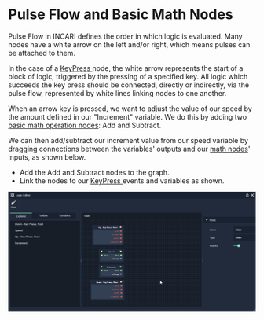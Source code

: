 # Pulse Flow and Basic Math Nodes

Pulse Flow in INCARI defines the order in which logic is evaluated. Many nodes have a white arrow on the left and/or right, which means pulses can be attached to them.

In the case of a [KeyPress ](../../logic-editor/toolbox/events/keypress.md)node, the white arrow represents the start of a block of logic, triggered by the pressing of a specified key. All logic which succeeds the key press should be connected, directly or indirectly, via the pulse flow, represented by white lines linking nodes to one another.

When an arrow key is pressed, we want to adjust the value of our speed by the amount defined in our "Increment" variable. We do this by adding two [basic math operation nodes](../../logic-editor/toolbox/math/basic-math-operation-nodes.md): Add and Subtract.

We can then add/subtract our increment value from our speed variable by dragging connections between the variables' outputs and our [math nodes](../../logic-editor/toolbox/math/basic-math-operation-nodes.md)' inputs, as shown below.

* Add the Add and Subtract nodes to the graph.
* Link the nodes to our [KeyPress ](../../logic-editor/toolbox/events/keypress.md)events and variables as shown.

![](../../.gitbook/assets/10_pulseflow-and-mathnodes.gif)